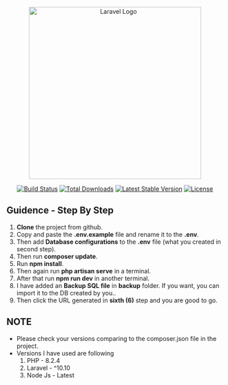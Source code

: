 <p align="center"><a href="https://laravel.com" target="_blank"><img src="https://raw.githubusercontent.com/laravel/art/master/logo-lockup/5%20SVG/2%20CMYK/1%20Full%20Color/laravel-logolockup-cmyk-red.svg" width="400" alt="Laravel Logo"></a></p>

<p align="center">
<a href="https://github.com/laravel/framework/actions"><img src="https://github.com/laravel/framework/workflows/tests/badge.svg" alt="Build Status"></a>
<a href="https://packagist.org/packages/laravel/framework"><img src="https://img.shields.io/packagist/dt/laravel/framework" alt="Total Downloads"></a>
<a href="https://packagist.org/packages/laravel/framework"><img src="https://img.shields.io/packagist/v/laravel/framework" alt="Latest Stable Version"></a>
<a href="https://packagist.org/packages/laravel/framework"><img src="https://img.shields.io/packagist/l/laravel/framework" alt="License"></a>
</p>

## Guidence - Step By Step

1. **Clone** the project from github.
2. Copy and paste the **.env.example** file and rename it to the **.env**.
3. Then add **Database configurations** to the **.env** file (what you created in second step).
4. Then run **composer update**.
5. Run **npm install**.
6. Then again run **php artisan serve** in a terminal.
7. After that run **npm run dev** in another terminal.
8. I have added an **Backup SQL file** in **backup** folder. If you want, you can import it to the DB created by you..
9. Then click the URL generated in **sixth (6)** step and you are good to go.

## NOTE

- Please check your versions comparing to the composer.json file in the project.
- Versions I have used are following
   1. PHP - 8.2.4
   2. Laravel - ^10.10
   3. Node Js - Latest


